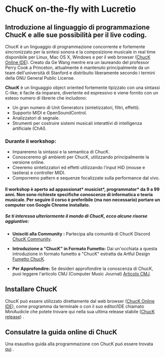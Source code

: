 # ChucK on-the-fly with Lucretio
## Introduzione al linguaggio di programmazione ChucK e alle sue possibilità per il live coding.

ChucK è un linguaggio di programmazione concorrente e fortemente sincronizzato per la sintesi sonora e la composizione musicale in real time disponibile per Linux, Mac OS X, Windows e per il web browser ([ChucK Online IDE](https://chuck.stanford.edu/ide/)). Creato da Ge Wang mentre era un laureando del professor Perry Cook a Princeton, attualmente è mantenuto principalmente da un team dell'università di Stanford e distribuito liberamente secondo i termini della GNU General Public License.

**ChucK** è un linguaggio object oriented fortemente tipizzato con una sintassi C-like; è facile da imparare, divertente ed espressivo e viene fornito con un esteso numero di librerie che includono:
- Un gran numero di Unit Generators (sintetizzatori, filtri, effetti).
- Supporto MIDI e OpenSoundControl.
- Analizzatori di segnale.
- Strumenti per costruire sistemi musicali interattivi di intelligenza artificiale (ChAI).

### Durante il workshop:
- Impareremo la sintassi e la semantica di ChucK.
- Conosceremo gli ambienti per ChucK, utilizzando principalmente la versione online.
- Creeremo sintetizzatori ed effetti utilizzando l'input HiD (mouse e tastiera) e controller MIDI.
- Comporremo pattern e sequenze focalizzate sulla performance dal vivo.

#### Il workshop è aperto ad appassionat* musicist*, programmator* da 9 a 99 anni. Non sono richieste specifiche conoscenze di informatica o teoria musicale. Per seguire il corso è preferibile (ma non necessario) portare un computer con Google Chrome installato. 

##### Se ti interessa ulteriormente il mondo di ChucK, ecco alcune risorse aggiuntive:

- **Unisciti alla Community :** Partecipa alla comunità di ChucK Discord [ChucK Community](https://chuck.stanford.edu/community/).

- **Introduzione a "ChucK" in Formato Fumetto:** Dai un'occhiata a questa introduzione in formato fumetto a "ChucK" estratta da Artful Design [Fumetto ChucK](https://artful.design/stuff/samples/chuck.pdf).

- **Per Approfondire:** Se desideri approfondire la conoscenza di ChucK, puoi leggere l'articolo CMJ (Computer Music Journal) [Articolo CMJ](https://ccrma.stanford.edu/~ge/publish/files/2015-cmj-chuck.pdf).

## Installare ChucK
ChucK può essere utilizzato direttamente dal web browser ([ChucK Online IDE](https://chuck.stanford.edu/ide/)), come programma da terminale o con il suo editor/IDE chiamato MiniAudicle che potete trovare qui nella sua ultima release stabile ([ChucK release](https://chuck.cs.princeton.edu/release/)) .

## Consulatre la guida online di ChucK
Una esaustiva guida alla programmazione con ChucK puó essere trovata [qui](https://chuck.stanford.edu/doc/program/)  .






